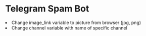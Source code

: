 <h1>Telegram Spam Bot</h1>

<li>Change image_link variable to picture from browser (jpg, png)</li>
<li>Change channel variable with name of specific channel</li>